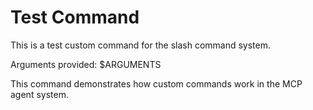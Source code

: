 # Test Command

This is a test custom command for the slash command system.

Arguments provided: $ARGUMENTS

This command demonstrates how custom commands work in the MCP agent system.